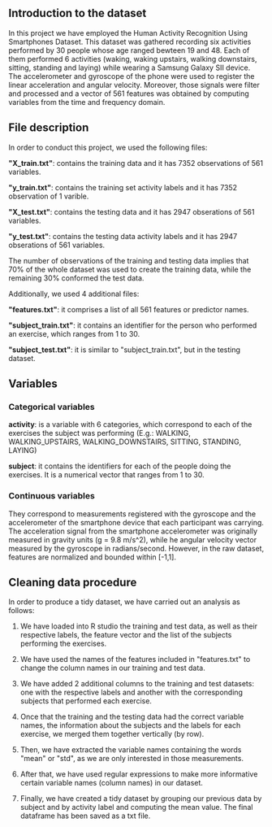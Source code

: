 Introduction to the dataset
---------------------------

In this project we have employed the Human Activity Recognition Using
Smartphones Dataset. This dataset was gathered recording six activities
performed by 30 people whose age ranged bewteen 19 and 48. Each of them
performed 6 activities (waking, waking upstairs, walking downstairs,
sitting, standing and laying) while wearing a Samsung Galaxy SII device.
The accelerometer and gyroscope of the phone were used to register the
linear acceleration and angular velocity. Moreover, those signals were
filter and processed and a vector of 561 features was obtained by
computing variables from the time and frequency domain.

File description
----------------

In order to conduct this project, we used the following files:

**"X\_train.txt"**: contains the training data and it has 7352
observations of 561 variables.

**"y\_train.txt"**: contains the training set activity labels and it has
7352 observation of 1 varible.

**"X\_test.txt"**: contains the testing data and it has 2947 obserations
of 561 variables.

**"y\_test.txt"**: contains the testing data activity labels and it has
2947 obserations of 561 variables.

The number of observations of the training and testing data implies that
70% of the whole dataset was used to create the training data, while the
remaining 30% conformed the test data.

Additionally, we used 4 additional files:

**"features.txt"**: it comprises a list of all 561 features or predictor
names.

**"subject\_train.txt"**: it contains an identifier for the person who
performed an exercise, which ranges from 1 to 30.

**"subject\_test.txt"**: it is similar to "subject\_train.txt", but in
the testing dataset.

Variables
---------

### Categorical variables

**activity**: is a variable with 6 categories, which correspond to each
of the exercises the subject was performing (E.g.: WALKING,
WALKING\_UPSTAIRS, WALKING\_DOWNSTAIRS, SITTING, STANDING, LAYING)

**subject**: it contains the identifiers for each of the people doing
the exercises. It is a numerical vector that ranges from 1 to 30.

### Continuous variables

They correspond to measurements registered with the gyroscope and the
accelerometer of the smartphone device that each participant was
carrying. The acceleration signal from the smartphone accelerometer was
originally measured in gravity units (g = 9.8 m/s^2), while he angular
velocity vector measured by the gyroscope in radians/second. However, in
the raw dataset, features are normalized and bounded within \[-1,1\].

Cleaning data procedure
-----------------------

In order to produce a tidy dataset, we have carried out an analysis as
follows:

1.  We have loaded into R studio the training and test data, as well as
    their respective labels, the feature vector and the list of the
    subjects performing the exercises.

2.  We have used the names of the features included in "features.txt" to
    change the column names in our training and test data.

3.  We have added 2 additional columns to the training and test
    datasets: one with the respective labels and another with the
    corresponding subjects that performed each exercise.

4.  Once that the training and the testing data had the correct variable
    names, the information about the subjects and the labels for each
    exercise, we merged them together vertically (by row).

5.  Then, we have extracted the variable names containing the words
    "mean" or "std", as we are only interested in those measurements.

6.  After that, we have used regular expressions to make more
    informative certain variable names (column names) in our dataset.

7.  Finally, we have created a tidy dataset by grouping our previous
    data by subject and by activity label and computing the mean value.
    The final dataframe has been saved as a txt file.
